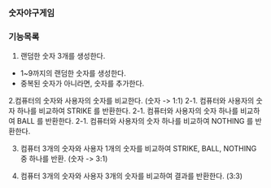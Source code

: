 ### 숫자야구게임

### 기능목록

1. 랜덤한 숫자 3개를 생성한다.   
- 1~9까지의 랜덤한 숫자를 생성한다.
- 중복된 숫자가 아니라면, 숫자를 추가한다.

2.컴퓨터의 숫자와 사용자의 숫자를 비교한다. (숫자 -> 1:1)
    2-1. 컴퓨터와 사용자의 숫자 하나를 비교하여 STRIKE  를 반환한다.
    2-1. 컴퓨터와 사용자의 숫자 하나를 비교하여 BALL    를 반환한다.
    2-1. 컴퓨터와 사용자의 숫자 하나를 비교하여 NOTHING 를 반환한다.

3. 컴퓨터 3개의 숫자와 사용자 1개의 숫자를 비교하여 STRIKE, BALL, NOTHING 중 하나를 반환. (숫자 -> 3:1)

4. 컴퓨터 3개의 숫자와 사용자 3개의 숫자를 비교하여 결과를 반환한다. (3:3)





